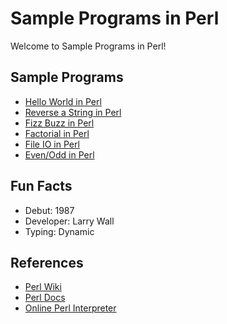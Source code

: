 # Sample Programs in Perl

Welcome to Sample Programs in Perl!

## Sample Programs

- [Hello World in Perl][1]
- [Reverse a String in Perl][2]
- [Fizz Buzz in Perl][3]
- [Factorial in Perl](factorial.pl)
- [File IO in Perl](https://github.com/TheRenegadeCoder/sample-programs/issues/1510)
- [Even/Odd in Perl](even-odd.pl)

## Fun Facts

- Debut: 1987
- Developer: Larry Wall
- Typing: Dynamic

## References

- [Perl Wiki][4]
- [Perl Docs][5]
- [Online Perl Interpreter][6]

[1]: https://therenegadecoder.com/code/hello-world-in-perl
[2]: https://github.com/TheRenegadeCoder/sample-programs/issues/358
[3]: https://github.com/TheRenegadeCoder/sample-programs/issues/516
[4]: https://en.wikipedia.org/wiki/Perl
[5]: https://www.perl.org
[6]: https://www.jdoodle.com/execute-perl-online

